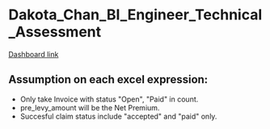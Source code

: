 # Dakota_Chan_BI_Engineer_Technical_Assessment

[Dashboard link](https://lookerstudio.google.com/reporting/3103d044-fea8-4c95-a227-5336fb11735e/page/p_v66ctnuv6c)

## Assumption on each excel expression:  
- Only take Invoice with status "Open", "Paid" in count.  
- pre_levy_amount will be the Net Premium.  
- Succesful claim status include "accepted" and "paid" only.  

